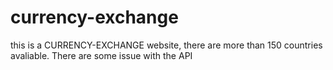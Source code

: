 # currency-exchange
this is a CURRENCY-EXCHANGE website, there are more than 150 countries avaliable.
There are some issue with the API
